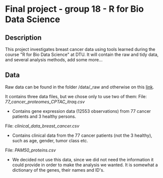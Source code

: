 # Final project - group 18 - R for Bio Data Science

## Description
This project investigates breast cancer data using tools learned during the course "R for Bio Data Science" at DTU. It will contain the raw and tidy data, and several analysis methods, add some more...

## Data
Raw data can be found in the folder /data/_raw and otherwise on this [link](https://www.kaggle.com/piotrgrabo/breastcancerproteomes). 

It contains three data files, but we chose only to use two of them:
File: *77_cancer_proteomes_CPTAC_itraq.csv* 
- Contains gene expression data (12553 observations) from 77 cancer patients and 3 healthy persons. 

File: *clinical_data_breast_cancer.csv* 
- Contains clinical data from the 77 cancer patients (not the 3 healthy), such as age, gender, tumor class etc. 

File: *PAM50_proteins.csv* 
- We decided not use this data, since we did not need the information it could provide in order to make the analysis we wanted. It is somewhat a dictionary of the genes, their names and ID's. 
